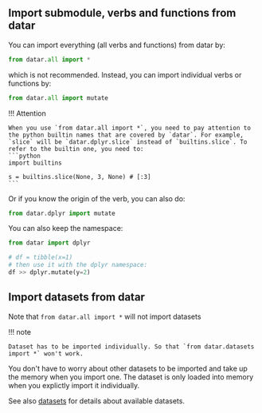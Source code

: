 ## Import submodule, verbs and functions from datar

You can import everything (all verbs and functions) from datar by:
```python
from datar.all import *
```

which is not recommended. Instead, you can import individual verbs or functions by:
```python
from datar.all import mutate
```

!!! Attention

    When you use `from datar.all import *`, you need to pay attention to the python builtin names that are covered by `datar`. For example, `slice` will be `datar.dplyr.slice` instead of `builtins.slice`. To refer to the builtin one, you need to:
    ```python
    import builtins

    s = builtins.slice(None, 3, None) # [:3]
    ```

Or if you know the origin of the verb, you can also do:
```python
from datar.dplyr import mutate
```

You can also keep the namespace:
```python
from datar import dplyr

# df = tibble(x=1)
# then use it with the dplyr namespace:
df >> dplyr.mutate(y=2)
```

## Import datasets from datar

Note that `from datar.all import *` will not import datasets

!!! note

    Dataset has to be imported individually. So that `from datar.datasets import *` won't work.

You don't have to worry about other datasets to be imported and take up the memory when you import one. The dataset is only loaded into memory when you explictly import it individually.

See also [datasets](../datasets) for details about available datasets.
